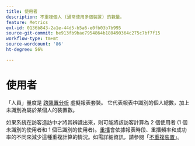 ```yaml
---
title: 使用者
description: 不重複個人 (通常使用多個裝置) 的數量。
feature: Metrics
exl-id: 0136b843-2a1e-44d5-b5a6-e0fb03b7b995
source-git-commit: be913fb9bae7954864b180490364c275c7bf7f15
workflow-type: tm+mt
source-wordcount: '86'
ht-degree: 56%

---
```


# 使用者

「人員」量度是 [跨裝置分析](../cda/overview.md) 虛擬報表套裝。 它代表報表中識別的個人總數，加上未識別為屬於某個人的裝置數。

如果系統在訪客造訪中才將其辨識出來，則可能將該訪客計算為 2 個使用者 (1 個未識別的使用者和 1 個已識別的使用者)。[重播](/help/components/cda/replay.md)會依據報表時段、重播頻率和成功率的不同來減少這種重複計算的情況。如需詳細資訊，請參閱「[不重複裝置](unique-devices.md)」。
